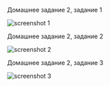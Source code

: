 Домашнее задание 2, задание 1

![screenshot 1](https://user-images.githubusercontent.com/21691446/28248527-978b52e8-6a4e-11e7-84c0-9abba92ce312.PNG)

Домашнее задание 2, задание 2

![screenshot 2](https://user-images.githubusercontent.com/21691446/28248787-1c8356ea-6a53-11e7-8020-ca3e71e214ad.PNG)

Домашнее задание 2, задание 3

![screenshot 3](https://user-images.githubusercontent.com/21691446/28248832-c15a2888-6a53-11e7-8c76-2ae4d9eebb77.PNG)
